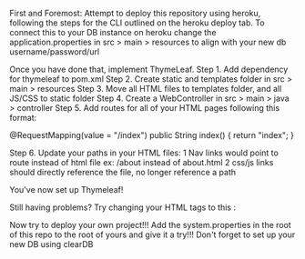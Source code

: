 First and Foremost:
Attempt to deploy this repository using heroku, following the steps for the CLI outlined on the heroku deploy tab. To connect this to your DB instance on heroku change the application.properties in src > main > resources to align with your new db username/password/url

Once you have done that, implement ThymeLeaf.
Step 1. Add dependency for thymeleaf to pom.xml 
Step 2. Create static and templates folder in src > main > resources
Step 3. Move all HTML files to templates folder, and all JS/CSS to static folder
Step 4. Create a WebController in src > main > java > controller
Step 5. Add routes for all of your HTML pages following this format:

@RequestMapping(value = "/index")
public String index() {
return "index";
}

Step 6. Update your paths in your HTML files:
    1 Nav links would point to route instead of html file ex: /about instead of about.html
    2 css/js links should directly reference the file, no longer reference a path

You've now set up Thymeleaf!

Still having problems? Try changing your HTML tags to this : <html xmlns:th="http://www.w3.org/1999/xhtml">


Now try to deploy your own project!!! Add the system.properties in the root of this repo to the root of yours and give it a try!!! Don't forget to set up your new DB using clearDB